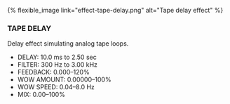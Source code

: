 ---
---

{% flexible_image link="effect-tape-delay.png" alt="Tape delay effect" %}

### TAPE DELAY
Delay effect simulating analog tape loops.

* DELAY: 10.0 ms to 2.50 sec
* FILTER: 300 Hz to 3.00 kHz
* FEEDBACK: 0.000–120%
* WOW AMOUNT: 0.00000–100%
* WOW SPEED: 0.04–8.0 Hz
* MIX: 0.00–100%
